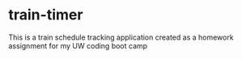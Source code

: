 # train-timer
This is a train schedule tracking application created as a homework assignment for my UW coding boot camp
